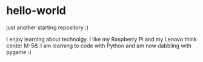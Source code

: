 # hello-world
just another starting repository :)

I enjoy learning about technolgy. I like my Raspberry Pi and my Lenovo think center M-58. I am learning to code with Python and am now dabbling with pygame :)
